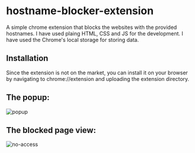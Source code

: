 # hostname-blocker-extension
A simple chrome extension that blocks the websites with the provided hostnames. I have used plaing HTML, CSS and JS for the development. I have used the Chrome's local storage for storing data.

## Installation
Since the extension is not on the market, you can install it on your browser by navigating to chrome://extension and uploading the extension directory.

## The popup:
![popup](https://github.com/denizcan-yilmaz/hostname-blocker-extension/assets/54044489/70695f91-54e6-4307-aac9-281711949a9e)

## The blocked page view:
![no-access](https://github.com/denizcan-yilmaz/hostname-blocker-extension/assets/54044489/a9bda269-bc6f-429c-9591-9093518acccb)
